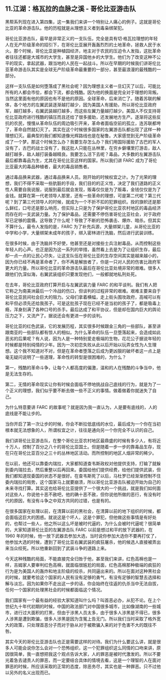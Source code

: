 ## 11.江湖：格瓦拉的血脉之溪 - 哥伦比亚游击队
黑帮系列现在进入第四集，这一集我们来讲一个特别让人痛心的例子。这就是哥伦比亚的革命游击队。他的历程就是从理想主义者到毒枭绑架犯。


哥伦比亚游击队，最早是非常正义的一支队伍，完全是具有切·格瓦拉理想的年轻人在无产阶级革命的招引下，在哥伦比亚展开轰轰烈烈的土地革命，拯救人民于水火。那个时候，哥伦比亚是种植园经济，地主对于农民的压迫令人发指，这批革命者往往还都是大城市的大学生，甚至是异国他乡的大学生。他们为了改变这种不公平的现实，拿起武器，跟当地的人民在一起战斗。所以在早期的时候我们讲哥伦比亚革命游击队其实是全球无产阶级革命最重要的一部分，甚至最浪漫的最残酷的一部分。


这样一支队伍是如何堕落成了黑社会呢？因为理想主义者一旦幻灭了以后，可能比所有的人都会市侩，都会下流，都会残酷。因为他的换面是完全对于理想的背叛。当然这里面有他的原因也有不是他的原因。全球革命，后来消亡了。随着苏联的解体，各个地方的左翼武装逐渐越打越少，因为美国人有援助，所以哥伦比亚政府军，越打越多，右翼武装越打越多，而这些左翼力量越打越少。美国人不仅支持哥伦比亚政府进行残酷的镇压而且还给了很多援助，还发展地方生产。逐渐将这些反抗的农民，慢慢从革命队伍的周边吸引开来，革命者面临空前的孤立，连苏联都垮了，革命自然就幻灭了。其实在这个时候很多国家的左翼游击队都出现了这样一种理想幻灭。最典型的我们都知道像光辉路线也是在秘鲁。大家感觉到无产阶级革命成了一个梦。那这个时候怎么办？我要生存怎么办？我们用国际援助了古巴的军人没有了，古巴的战士没有了，我这批人只能在丛林里，在穷乡僻壤里打游击，敌人越打越多，敌人越打装备越精良。我要怎么活下去呢？毒品，大多数的左翼游击队最后都靠毒品为生，尤其在哥伦比亚这样的国家。所以我们讲 FARC 成为了哥伦比亚最大的毒品种植者，最大的毒品销售者。


通过毒品换来武器，通过毒品换来人员。刚开始的时候权宜之计。为了光荣的理想，我们不得不采取一些肮脏的手段，我们目的的正义性，决定了我们道路的正义性人需要自我说服，说服到最后就会发现，贩毒仅仅是为了贩毒，金钱仅仅是为了金钱。就算在第一代老领导人那里，还有一些革命的理想，可是第二代呢？第三代呢？到了第三代领导人的时候，就成为一个不折不扣的犯罪组织。拴的旗帜还是那么鲜红，口号还是那么响亮，但实际上只是为了保护哥伦比亚农村地区的毒品经济而存在的一支武装力量。为了保护毒品，还需要不停伤害哥伦比亚社会，对于政府军已足够的震慑。这导致了什么呢？导致了不断的恐怖袭击、爆炸、暗杀。但其实不算什么，最令人发指的是，FARC 为了补充兵源，大量绑架儿童，从哥伦比亚的中学和小学，大量绑架未成年的孩子，绑入密林进行洗脑，然后进行武装训练。


在很多时候，由于洗脑并不好使，他甚至还是对接些士兵注射毒品，从而控制这些年轻人的心声。也正是因为这一系列的举措，虽然看上去是为了让组织生存，最后却一点一点的让民心尽失，让这支队伍在哥伦比亚的生存空间其实是越来越小的，因为你已经不再是革命者了，你不再是解放者了，你是一只对人民的伤害比政府军更大的力量。所以哥伦比亚的革命游击队最后在哥伦比亚处境非常的艰难。很多人跟他们仇深似海，右翼武装组织只要发现他们，一般都就地私刑处死。


在去年，哥伦比亚政府打算开启与左翼武装力量 FARC 的和平谈判。我们有人把它称之为南美洲最后一个冷战的伤口，但谈判的过程非常的艰难。艰难主要来自于哥伦比亚民间社会巨大的阻力。父母们拿着横幅，走上街头围攻政府，高喊可以有和平但必须先还给我孩子。可是这批孩子现在已经不是当初的孩子了，都是吸毒上瘾，浑身刻满了各种口号的杀手。最后达成了和平协议，但是却在国内巨大的舆论压力之下，又流产了。据说还会有更进一步的谈判。


哥伦比亚的红色武装，它的发展历程，其实很多时候跟金三角的一些部队，甚至讲跟南亚的一些部队都有惊人的相似。为什么革命的队伍一旦堕落起来，会造成如此恶劣的后果呢？有人说，因为人是一种特别爱走极端的生物，花花公子据说年轻的时候都是特别纯情的少年。因为一次初恋失败从此以后开始以玩弄女性为人生理想。这个我不知道对不对，但是在革命者堕落之后成为更凶狠的破坏者这一点上是毫无疑问说明了一些道理，革命性的转型是很困难的，为什么？


第一，残酷的革命斗争，让每个人都高度的偏激，温和的人在残酷的斗争当中，他是无法生存的。


第二，无情的革命现实让你有时候会面临不停地挑战自己底线的行为，就是为了一个正义的理想，我们似乎要不断去做一些不正义的事情。做着做着你就迷失了自己。


为什么特意要讲 FARC 的故事呢？就是因为我一直认为，人是要有底线的，人的底线是不能让步的。


当你开启了第一次让步的时候，你会不断拉低底线的水位，最后成为一个你在当初根本就无法想象的人，所谓权宜之计，往往是通向另一个你完全不认识的自己。


我们讲哥伦比亚游击队，在整个哥伦比亚农村地区最鼎盛的时候有多少人，有将近十万人，控制了百分之八十的哥伦比亚国土。但是随着一步一步的靠毒品生存，现在只在哥伦比亚百分之三十的丛林地区活动。而所控制的地区人烟非常的稀少。


在以前，他还可以靠委内瑞拉，大家都知道查韦斯政权对他提供支持，打输了就躲到委内瑞拉去，然后重整以后再回来。委国给他们提供经费，给他们提供武装，但我们都知道现委国的状态不是很好。在查韦斯死了以后，马杜罗已经渐渐控制不住委内瑞拉的局势，这个国家马上就要崩溃，所以哥伦比亚游击队被迫开始为自己的未来寻找打算。其实这也给哥伦比亚提供了一个很大的一个挑战，就是我们如何面对这些人，你说他十恶不赦吧，他的确十恶不赦，但你说他所做的恶行，有没有时代的原因，有没有斗争之中双方共同的过错，也是有的。


在很多国家在处理以前，在清算以前的黑社会，在清算以前的地下组织的时候，都会面临这巨大的困惑。就说这是个坏人，这是个罪犯，但他做这些事情是有好处的，也帮过一些人，他之所以这么坏是被时代逼的，为什么会被时代逼呢？很简单的，大家知道哥伦比亚的左翼游击队 FARC 以前是想过和平的放下武器的，在 1960 年的时候，他一放下武器去参加大选，当时说你参加大选你不要再打仗了，他参加大选的时候，遭到了哥伦比亚右翼武装的疯狂屠杀，他的候选人直接被弄出来当众绞死。所以他重新回到了武装斗争的道路上来。


今天这种残酷的局面，不能直接完全归咎于他，甚至我们来讲，红色高棉也是一样，吉姆家人要审判红色高棉，就面临很尴尬的局面，红色高棉那种极端的疯狂的行为是为美国人的轰炸和地主阶级的绞杀，共同逼出来的。所以在面对这种黑社会的时候，就要考验这个国家的人民有没有足够的勇气，有没有足够的智慧去选择和解与淡忘。因为如果你不走出这一步的话，你会始终在往返的仇杀当中无法自拔，任何一个国家的处理黑社会的时候都面临这个情况。


我们国家有一个最有益的经验大家知道叫什么吗？叫首恶必办，从犯不论。在上个世纪九十年代初期的时候，中国的政法部门对中国很多城市，比如像湖南的一些城市，进行过大面积的打黑，但由于涉黑人员太多，由于很多人涉黑是不得已，很多人涉黑是遭到欺骗，很多人涉黑是因为含冤上告无门。所以我们当时采取了格外宽大的政策，只处理首恶分子而对于胁从对于被欺骗入来的对于危害不大的既往不咎。


其实今天的哥伦比亚游击队也正是需要这样的对待。我们为什么要这么讲，就是很多人可能会说你怎么会对一个恐怖组织，这一个犯罪组织这么同情的口吻来讲，原因很简单，我一直想把我这个观点告诉大家，人的罪恶是被时代激发的。所以不要光着急去谴责人的罪恶，而一定要结合具体的情境去看，这是一个理智的人在面对罪恶的时候，所应该采取的正常的态度，除恶务尽，其实也是一种罪恶。只不过他以另外的名义出现而已。

